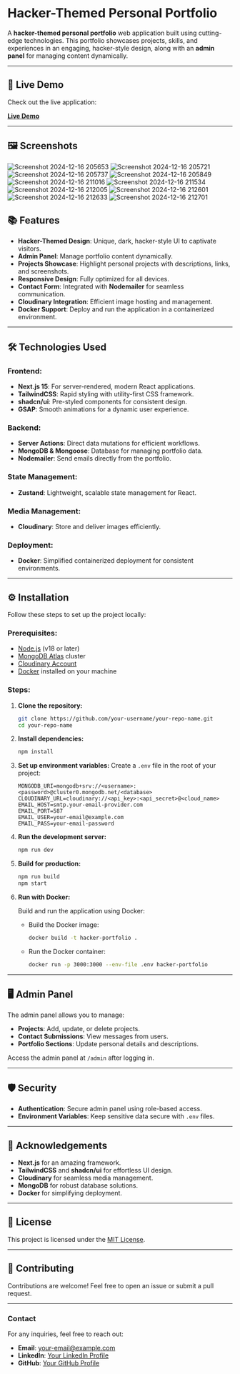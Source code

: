 # Hacker-Themed Personal Portfolio

A **hacker-themed personal portfolio** web application built using cutting-edge technologies. This portfolio showcases projects, skills, and experiences in an engaging, hacker-style design, along with an **admin panel** for managing content dynamically.

---

## 🚀 Live Demo

Check out the live application:

**[Live Demo](https://your-live-demo-link.com)**

---

## 🖼️ Screenshots
![Screenshot 2024-12-16 205653](https://github.com/user-attachments/assets/b28a087b-54b6-45be-9287-c1491ffde1f7)
![Screenshot 2024-12-16 205721](https://github.com/user-attachments/assets/9f35ff5e-df1b-4e46-84a2-e5e70cb25377)
![Screenshot 2024-12-16 205737](https://github.com/user-attachments/assets/87512058-3721-4a16-8d23-590f95c0f1fe)
![Screenshot 2024-12-16 205849](https://github.com/user-attachments/assets/93f87cc2-23a8-425e-a770-f37ab774138c)
![Screenshot 2024-12-16 211016](https://github.com/user-attachments/assets/099da49b-5570-40b7-a8fe-af80205376d8)
![Screenshot 2024-12-16 211534](https://github.com/user-attachments/assets/c712347c-ff1c-4e99-9bc8-b07a3091b27b)
![Screenshot 2024-12-16 212005](https://github.com/user-attachments/assets/23db2d6b-5f1f-48da-828f-191cfff5f240)
![Screenshot 2024-12-16 212601](https://github.com/user-attachments/assets/3f0b9e19-0b1e-4ada-b0d5-b4319e1d8bb7)
![Screenshot 2024-12-16 212633](https://github.com/user-attachments/assets/e0555771-0d97-4fc6-8047-d7d91ca72bc8)
![Screenshot 2024-12-16 212701](https://github.com/user-attachments/assets/9dc45044-7c13-4251-86b0-4eec9807f623)


## 📚 Features

- **Hacker-Themed Design**: Unique, dark, hacker-style UI to captivate visitors.
- **Admin Panel**: Manage portfolio content dynamically.
- **Projects Showcase**: Highlight personal projects with descriptions, links, and screenshots.
- **Responsive Design**: Fully optimized for all devices.
- **Contact Form**: Integrated with **Nodemailer** for seamless communication.
- **Cloudinary Integration**: Efficient image hosting and management.
- **Docker Support**: Deploy and run the application in a containerized environment.

---

## 🛠️ Technologies Used

### Frontend:

- **Next.js 15**: For server-rendered, modern React applications.
- **TailwindCSS**: Rapid styling with utility-first CSS framework.
- **shadcn/ui**: Pre-styled components for consistent design.
- **GSAP**: Smooth animations for a dynamic user experience.

### Backend:

- **Server Actions**: Direct data mutations for efficient workflows.
- **MongoDB & Mongoose**: Database for managing portfolio data.
- **Nodemailer**: Send emails directly from the portfolio.

### State Management:

- **Zustand**: Lightweight, scalable state management for React.

### Media Management:

- **Cloudinary**: Store and deliver images efficiently.

### Deployment:

- **Docker**: Simplified containerized deployment for consistent environments.

---

## ⚙️ Installation

Follow these steps to set up the project locally:

### Prerequisites:

- [Node.js](https://nodejs.org/) (v18 or later)
- [MongoDB Atlas](https://www.mongodb.com/cloud/atlas) cluster
- [Cloudinary Account](https://cloudinary.com/)
- [Docker](https://www.docker.com/) installed on your machine

### Steps:

1. **Clone the repository:**

   ```bash
   git clone https://github.com/your-username/your-repo-name.git
   cd your-repo-name
   ```

2. **Install dependencies:**

   ```bash
   npm install
   ```

3. **Set up environment variables:**
   Create a `.env` file in the root of your project:

   ```env
   MONGODB_URI=mongodb+srv://<username>:<password>@cluster0.mongodb.net/<database>
   CLOUDINARY_URL=cloudinary://<api_key>:<api_secret>@<cloud_name>
   EMAIL_HOST=smtp.your-email-provider.com
   EMAIL_PORT=587
   EMAIL_USER=your-email@example.com
   EMAIL_PASS=your-email-password
   ```

4. **Run the development server:**

   ```bash
   npm run dev
   ```

5. **Build for production:**

   ```bash
   npm run build
   npm start
   ```

6. **Run with Docker:**

   Build and run the application using Docker:

   - Build the Docker image:
     ```bash
     docker build -t hacker-portfolio .
     ```

   - Run the Docker container:
     ```bash
     docker run -p 3000:3000 --env-file .env hacker-portfolio
     ```

---

## 🖥️ Admin Panel

The admin panel allows you to manage:

- **Projects**: Add, update, or delete projects.
- **Contact Submissions**: View messages from users.
- **Portfolio Sections**: Update personal details and descriptions.

Access the admin panel at `/admin` after logging in.

---

## 🛡️ Security

- **Authentication**: Secure admin panel using role-based access.
- **Environment Variables**: Keep sensitive data secure with `.env` files.

---

## 🌟 Acknowledgements

- **Next.js** for an amazing framework.
- **TailwindCSS** and **shadcn/ui** for effortless UI design.
- **Cloudinary** for seamless media management.
- **MongoDB** for robust database solutions.
- **Docker** for simplifying deployment.

---

## 📜 License

This project is licensed under the [MIT License](LICENSE).

---

## 🤝 Contributing

Contributions are welcome! Feel free to open an issue or submit a pull request.

---

### Contact

For any inquiries, feel free to reach out:

- **Email**: [your-email@example.com](mailto:your-email@example.com)
- **LinkedIn**: [Your LinkedIn Profile](https://www.linkedin.com/in/your-profile)
- **GitHub**: [Your GitHub Profile](https://github.com/your-username)

